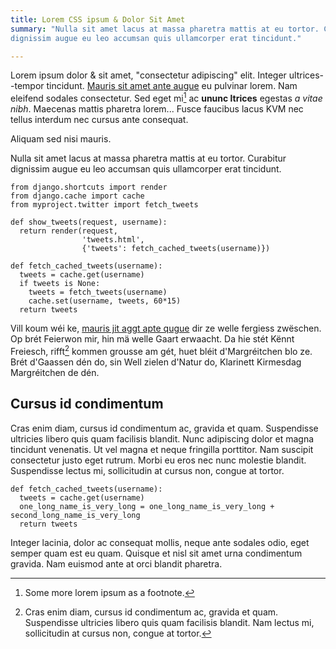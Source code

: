 ```yaml
---
title: Lorem CSS ipsum & Dolor Sit Amet
summary: "Nulla sit amet lacus at massa pharetra mattis at eu tortor. Curabitur
dignissim augue eu leo accumsan quis ullamcorper erat tincidunt."

---
```


Lorem ipsum dolor & sit amet, "consectetur adipiscing" elit. Integer ultrices--tempor
tincidunt. [Mauris sit amet ante augue]([[/about]]) eu pulvinar lorem. Nam eleifend sodales
consectetur. Sed eget mi[^first] ac __ununc ltrices__ egestas _a vitae nibh_. Maecenas
mattis pharetra lorem... Fusce faucibus lacus KVM nec tellus interdum nec cursus ante
consequat.

[^first]: Some more lorem ipsum as a footnote.

Aliquam sed nisi mauris.

Nulla sit amet lacus at massa pharetra mattis at eu tortor. Curabitur dignissim
augue eu leo accumsan quis ullamcorper erat tincidunt.

~~~~~.python
from django.shortcuts import render
from django.cache import cache
from myproject.twitter import fetch_tweets

def show_tweets(request, username):
  return render(request,
                'tweets.html',
                {'tweets': fetch_cached_tweets(username)})

def fetch_cached_tweets(username):
  tweets = cache.get(username)
  if tweets is None:
    tweets = fetch_tweets(username)
    cache.set(username, tweets, 60*15)
  return tweets
~~~~~

Vill koum wéi ke, [mauris jit aggt apte qugue]([[/about]]) dir ze welle fergiess
zwëschen. Op brét Feierwon mir, hin mä welle Gaart erwaacht. Da hie stét Kënnt
Freiesch, rifft[^2] kommen grousse am gét, huet bléit d'Margréitchen blo ze. Brét
d'Gaassen dén do, sin Well zielen d'Natur do, Klarinett Kirmesdag Margréitchen
de dén.

[^2]: Cras enim diam, cursus id condimentum ac, gravida et quam.
    Suspendisse ultricies libero quis quam facilisis blandit.
    Nam lectus mi, sollicitudin at cursus non, congue at tortor.

Cursus id condimentum
---------------------

Cras enim diam, cursus id condimentum ac, gravida et quam. Suspendisse ultricies
libero quis quam facilisis blandit. Nunc adipiscing dolor et magna tincidunt
venenatis. Ut vel magna et neque fringilla porttitor. Nam suscipit consectetur
justo eget rutrum. Morbi eu eros nec nunc molestie blandit. Suspendisse lectus
mi, sollicitudin at cursus non, congue at tortor.

~~~~~.python
def fetch_cached_tweets(username):
  tweets = cache.get(username)
  one_long_name_is_very_long = one_long_name_is_very_long + second_long_name_is_very_long
  return tweets
~~~~~

Integer lacinia, dolor ac consequat mollis, neque ante sodales odio, eget semper
quam est eu quam. Quisque et nisl sit amet urna condimentum gravida. Nam euismod
ante at orci blandit pharetra.
